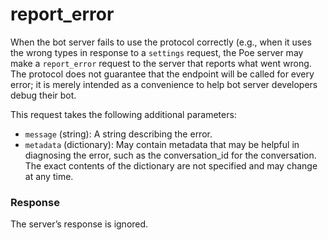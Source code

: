 # report\_error

When the bot server fails to use the protocol correctly (e.g., when it uses the wrong types in response to a `settings` request, the Poe server may make a `report_error` request to the server that reports what went wrong. The protocol does not guarantee that the endpoint will be called for every error; it is merely intended as a convenience to help bot server developers debug their bot.

This request takes the following additional parameters:

* `message` (string): A string describing the error.
* `metadata` (dictionary): May contain metadata that may be helpful in diagnosing the error, such as the conversation\_id for the conversation. The exact contents of the dictionary are not specified and may change at any time.

### Response

The server’s response is ignored.
